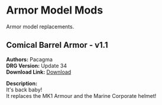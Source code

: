 # Armor Model Mods

Armor model replacements.

<!-- mod list -->

## Comical Barrel Armor - v1.1
**Authors:** Pacagma  
**DRG Version:** Update 34  
**Download Link:** [Download](https://github.com/ArcticEcho/DRG-Mods/raw/979351a1220c550bf7e4a0a9f6fe1fd40459fa5a/Visual/3D%20Model%20Replacement/Armor/Comical%20Barrel%20Armor%20-%20V1.1%20_P.pak)  

**Description:**  
It's back baby!   
It replaces the MK1 Armour and the Marine Corporate helmet!